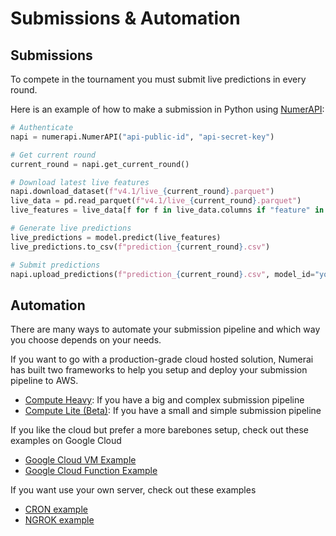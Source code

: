 # Submissions & Automation

## Submissions

To compete in the tournament you must submit live predictions in every round.

Here is an example of how to make a submission in Python using [NumerAPI](https://github.com/uuazed/numerapi):

```python
# Authenticate
napi = numerapi.NumerAPI("api-public-id", "api-secret-key")

# Get current round
current_round = napi.get_current_round()

# Download latest live features
napi.download_dataset(f"v4.1/live_{current_round}.parquet")
live_data = pd.read_parquet(f"v4.1/live_{current_round}.parquet")
live_features = live_data[f for f in live_data.columns if "feature" in f]

# Generate live predictions
live_predictions = model.predict(live_features)
live_predictions.to_csv(f"prediction_{current_round}.csv")

# Submit predictions 
napi.upload_predictions(f"prediction_{current_round}.csv", model_id="your-model-id")
```

## Automation

There are many ways to automate your submission pipeline and which way you choose depends on your needs.

If you want to go with a production-grade cloud hosted solution, Numerai has built two frameworks to help you setup and deploy your submission pipeline to AWS.&#x20;

* [Compute Heavy](broken-reference): If you have a big and complex submission pipeline&#x20;
* [Compute Lite (Beta)](https://docs.google.com/document/d/1RCKgL4SAqEJ2atnMsdaPHdlV-d7pxJl9dB\_\_mSx11CM/edit?usp=sharing): If you have a small and simple submission pipeline

If you like the cloud but prefer a more barebones setup, check out these examples on Google Cloud&#x20;

* [Google Cloud VM Example](https://forum.numer.ai/t/automated-submission-with-google-cloud/3888)
* [Google Cloud Function Example](https://github.com/Raynos/numerai-example)

If you want use your own server, check out these examples

* [CRON example](https://forum.numer.ai/t/automated-submissions-from-bash-shell-script/5806)
* [NGROK example](https://github.com/Raynos/numerai-example/tree/ngrok-test) &#x20;
